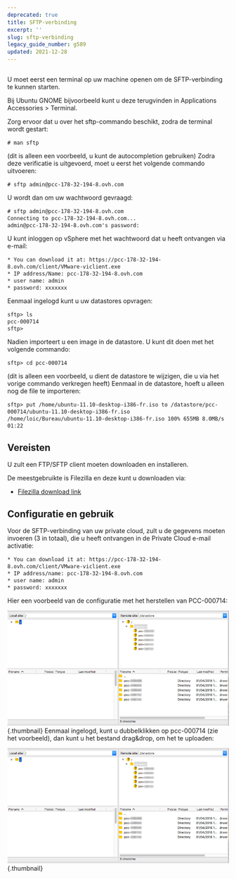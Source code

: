 ```yaml
---
deprecated: true
title: SFTP-verbinding
excerpt: ''
slug: sftp-verbinding
legacy_guide_number: g589
updated: 2021-12-28
---
```



## 
U moet eerst een terminal op uw machine openen om de SFTP-verbinding te kunnen starten.

Bij Ubuntu GNOME bijvoorbeeld kunt u deze terugvinden in Applications Accessories > Terminal.

Zorg ervoor dat u over het sftp-commando beschikt, zodra de terminal wordt gestart:


```
# man sftp
```

(dit is alleen een voorbeeld, u kunt de autocompletion gebruiken)
Zodra deze verificatie is uitgevoerd, moet u eerst het volgende commando uitvoeren:


```
# sftp admin@pcc-178-32-194-8.ovh.com
```


U wordt dan om uw wachtwoord gevraagd:


```
# sftp admin@pcc-178-32-194-8.ovh.com
Connecting to pcc-178-32-194-8.ovh.com...
admin@pcc-178-32-194-8.ovh.com's password:
```


U kunt inloggen op vSphere met het wachtwoord dat u heeft ontvangen via e-mail:


```
* You can download it at: https://pcc-178-32-194-8.ovh.com/client/VMware-viclient.exe
* IP address/Name: pcc-178-32-194-8.ovh.com
* user name: admin
* password: xxxxxxx
```


Eenmaal ingelogd kunt u uw datastores opvragen:


```
sftp> ls
pcc-000714
sftp>
```


Nadien importeert u een image in de datastore.
U kunt dit doen met het volgende commando:


```
sftp> cd pcc-000714
```

 (dit is alleen een voorbeeld, u dient de datastore te wijzigen, die u via het vorige commando verkregen heeft)
Eenmaal in de datastore, hoeft u alleen nog de file te importeren:


```
sftp> put /home/ubuntu-11.10-desktop-i386-fr.iso to /datastore/pcc-000714/ubuntu-11.10-desktop-i386-fr.iso
/home/loic/Bureau/ubuntu-11.10-desktop-i386-fr.iso 100% 655MB 8.0MB/s 01:22
```




## Vereisten
U zult een FTP/SFTP client moeten downloaden en installeren.

De meestgebruikte is Filezilla en deze kunt u downloaden via:


- [Filezilla download link](http://downloads.sourceforge.net/filezilla/FileZilla_3.5.2_win32-setup.exe)




## Configuratie en gebruik
Voor de SFTP-verbinding van uw private cloud, zult u de gegevens moeten invoeren (3 in totaal), die u heeft ontvangen in de Private Cloud e-mail activatie:


```
* You can download it at: https://pcc-178-32-194-8.ovh.com/client/VMware-viclient.exe
* IP address/name: pcc-178-32-194-8.ovh.com
* user name: admin
* password: xxxxxxx
```


Hier een voorbeeld van de configuratie met het herstellen van PCC-000714:

![](images/connection_sftp_filezilla.png){.thumbnail}
Eenmaal ingelogd, kunt u dubbelklikken op pcc-000714 (zie het voorbeeld), dan kunt u het bestand drag&drop, om het te uploaden:

![](images/connection_sftp_filezilla.png){.thumbnail}

